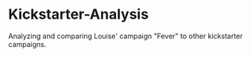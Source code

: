 # Kickstarter-Analysis
Analyzing and comparing Louise' campaign "Fever" to other kickstarter campaigns. 
